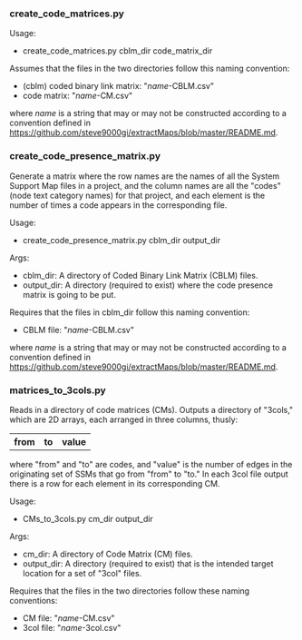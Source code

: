 <h3>create_code_matrices.py</h3>

Usage:
* create_code_matrices.py cblm_dir code_matrix_dir

Assumes that the files in the two directories follow this naming convention:
* (cblm) coded binary link matrix: "*name*-CBLM.csv"
* code matrix: "*name*-CM.csv"

where *name* is a string that may or may not be constructed according to a convention defined in https://github.com/steve9000gi/extractMaps/blob/master/README.md.


<h3>create_code_presence_matrix.py</h3>

Generate a matrix where the row names are the names of all the System Support Map files in a project, and the column names are all the "codes" (node text category names) for that project, and each element is the number of times a code appears in the corresponding file.

Usage:

* create_code_presence_matrix.py cblm_dir output_dir

Args:
* cblm_dir: A directory of Coded Binary Link Matrix (CBLM) files.
* output_dir: A directory (required to exist) where the code presence matrix is going to be put.

Requires that the files in cblm_dir follow this naming convention:
* CBLM file: "*name*-CBLM.csv"

where *name* is a string that may or may not be constructed according to a convention defined in https://github.com/steve9000gi/extractMaps/blob/master/README.md.

<h3>matrices_to_3cols.py</h3>

Reads in a directory of code matrices (CMs). Outputs a directory of "3cols," which are 2D arrays, each arranged in three columns, thusly:

<table>
<tr>
<th>from</th>
<th>to</th>
<th>value</th>
</tr>
</table>

where "from" and "to" are codes, and "value" is the number of edges in the originating set of SSMs that go from "from" to "to." In each 3col file output there is a row for each element in its corresponding CM.

Usage:
* CMs_to_3cols.py cm_dir output_dir

Args:

* cm_dir: A directory of Code Matrix (CM) files.
* output_dir: A directory (required to exist) that is the intended target location for a set of "3col" files.

Requires that the files in the two directories follow these naming conventions:

* CM file: "*name*-CM.csv"
* 3col file: "*name*-3col.csv"
